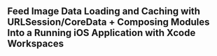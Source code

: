 ## Feed Image Data Loading and Caching with URLSession/CoreData + Composing Modules Into a Running iOS Application with Xcode Workspaces
